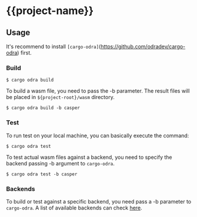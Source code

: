 # {{project-name}}


## Usage
It's recommend to install `[cargo-odra]`(https://github.com/odradev/cargo-odra) first.

### Build

```
$ cargo odra build
```
To build a wasm file, you need to pass the -b parameter. The result files will be placed in `${project-root}/wasm` directory.

```
$ cargo odra build -b casper
```

### Test
To run test on your local machine, you can basically execute the command:

```
$ cargo odra test
```

To test actual wasm files against a backend, you need to specify the backend passing -b argument to `cargo-odra`.

```
$ cargo odra test -b casper
```

### Backends

To build or test against a specific backend, you need pass a -b parameter to `cargo-odra`.
A list of available backends can check [here](https://github.com/odradev/odra).